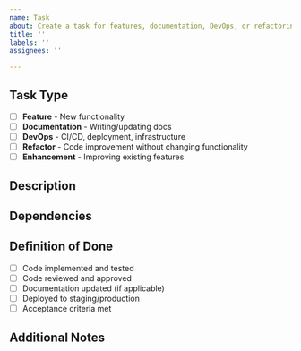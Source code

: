 ```yaml
---
name: Task
about: Create a task for features, documentation, DevOps, or refactoring
title: ''
labels: ''
assignees: ''

---
```


## Task Type
- [ ] **Feature** - New functionality
- [ ] **Documentation** - Writing/updating docs
- [ ] **DevOps** - CI/CD, deployment, infrastructure
- [ ] **Refactor** - Code improvement without changing functionality
- [ ] **Enhancement** - Improving existing features

## Description
<!-- What needs to be done? -->

## Dependencies
<!-- Are there other tasks that need to be completed first? -->

## Definition of Done
<!-- How will we know this task is complete? -->
- [ ] Code implemented and tested
- [ ] Code reviewed and approved
- [ ] Documentation updated (if applicable)
- [ ] Deployed to staging/production
- [ ] Acceptance criteria met

## Additional Notes
<!-- Any other relevant information, links, or context -->
